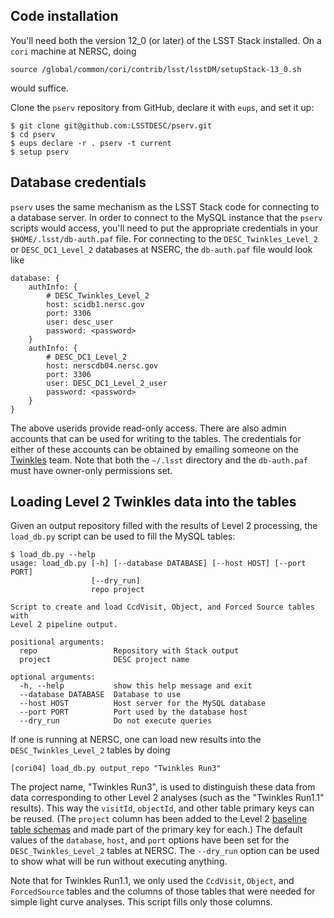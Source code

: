 ## Code installation

You'll need both the version 12_0 (or later) of the LSST Stack installed.
On a `cori` machine at NERSC, doing
```
source /global/common/cori/contrib/lsst/lsstDM/setupStack-13_0.sh
```
would suffice.

Clone the `pserv` repository from GitHub, declare it with `eups`, and set
it up:
```
$ git clone git@github.com:LSSTDESC/pserv.git
$ cd pserv
$ eups declare -r . pserv -t current
$ setup pserv
```

## Database credentials

`pserv` uses the same mechanism as the LSST Stack code for connecting
to a database server.  In order to connect to the MySQL instance that
the `pserv` scripts would access, you'll need to put the appropriate
credentials in your `$HOME/.lsst/db-auth.paf` file.  For connecting to
the `DESC_Twinkles_Level_2` or `DESC_DC1_Level_2` databases at NSERC,
the `db-auth.paf` file would look like
```
database: {
    authInfo: {
        # DESC_Twinkles_Level_2
        host: scidb1.nersc.gov
        port: 3306
        user: desc_user
        password: <password>
    }
    authInfo: {
        # DESC_DC1_Level_2
        host: nerscdb04.nersc.gov
        port: 3306
        user: DESC_DC1_Level_2_user
        password: <password>
    }
}
```
The above userids provide read-only access.  There are also
admin accounts that can be used for writing to the tables.  The
credentials for either of these accounts can be obtained by emailing
someone on the
[Twinkles](https://github.com/LSSTDESC/Twinkles)
team.  Note that both the `~/.lsst` directory and the `db-auth.paf` must
have owner-only permissions set.

## Loading Level 2 Twinkles data into the tables

Given an output repository filled with the results of Level 2
processing, the `load_db.py` script can be used to fill the MySQL
tables:
```
$ load_db.py --help
usage: load_db.py [-h] [--database DATABASE] [--host HOST] [--port PORT]
                  [--dry_run]
                  repo project

Script to create and load CcdVisit, Object, and Forced Source tables with
Level 2 pipeline output.

positional arguments:
  repo                 Repository with Stack output
  project              DESC project name

optional arguments:
  -h, --help           show this help message and exit
  --database DATABASE  Database to use
  --host HOST          Host server for the MySQL database
  --port PORT          Port used by the database host
  --dry_run            Do not execute queries
```

If one is running at NERSC, one can load new results into the
`DESC_Twinkles_Level_2` tables by doing
```
[cori04] load_db.py output_repo "Twinkles Run3"
```

The project name, "Twinkles Run3", is used to distinguish these data
from data corresponding to other Level 2 analyses (such as the
"Twinkles Run1.1" results).  This way the `visitId`, `objectId`, and
other table primary keys can be reused. (The `project` column has been
added to the Level 2 [baseline table
schemas](https://lsst-web.ncsa.illinois.edu/schema/index.php?sVer=baseline)
and made part of the primary key for each.)  The default values of the
`database`, `host`, and `port` options have been set for the
`DESC_Twinkles_Level_2` tables at NERSC. The `--dry_run` option can be
used to show what will be run without executing anything.

Note that for Twinkles Run1.1, we only used the `CcdVisit`, `Object`,
and `ForcedSource` tables and the columns of those tables that were
needed for simple light curve analyses.  This script fills only those
columns.
